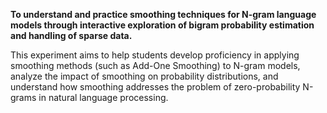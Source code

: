 **To understand and practice smoothing techniques for N-gram language models through interactive exploration of bigram probability estimation and handling of sparse data.**

This experiment aims to help students develop proficiency in applying smoothing methods (such as Add-One Smoothing) to N-gram models, analyze the impact of smoothing on probability distributions, and understand how smoothing addresses the problem of zero-probability N-grams in natural language processing.
